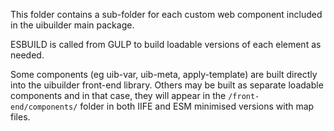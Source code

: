 This folder contains a sub-folder for each custom web component included in the uibuilder main package.

ESBUILD is called from GULP to build loadable versions of each element as needed. 

Some components (eg uib-var, uib-meta, apply-template) are built directly into the uibuilder front-end library.
Others may be built as separate loadable components and in that case, they will appear in the `/front-end/components/` folder in both IIFE and ESM minimised versions with map files.

